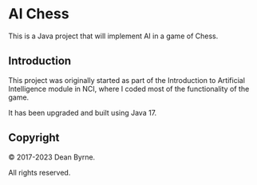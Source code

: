 # AI Chess

This is a Java project that will implement AI in a game of Chess.

## Introduction

This project was originally started as part of the Introduction to Artificial Intelligence module in NCI,
where I coded most of the functionality of the game.

It has been upgraded and built using Java 17.


## Copyright

© 2017-2023 Dean Byrne.

All rights reserved.